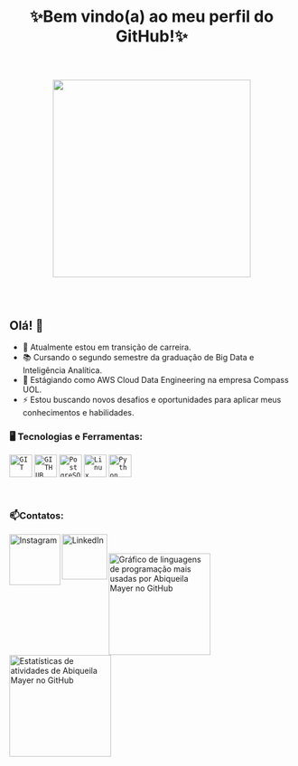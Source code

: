 <h1> <p align="center"> ✨Bem vindo(a) ao meu perfil do GitHub!✨</p> </h1>
</br>
<p align="center">
   <img src="https://super.abril.com.br/wp-content/uploads/2016/09/super_imggato_digitando_0.gif" width="350">
</p>
<div dsplay="inline-block">
 <h3 align="center"Contatos:</h3>

</br>

## Olá! 👋

- 🔭 Atualmente estou em transição de carreira.
- 📚 Cursando o segundo semestre da graduação de Big Data e Inteligência Analítica.
- 🌱 Estágiando como AWS Cloud Data Engineering na empresa Compass UOL.
- ⚡ Estou buscando novos desafios e oportunidades para aplicar meus conhecimentos e habilidades.

### 🖥️ Tecnologias e Ferramentas: 
<code><img width="40px" src="https://cdn.jsdelivr.net/gh/devicons/devicon/icons/git/git-original.svg" title = "GIT"/></code>
<code><img width="40px" src="https://upload.wikimedia.org/wikipedia/commons/thumb/a/ae/Github-desktop-logo-symbol.svg/128px-Github-desktop-logo-symbol.svg.png?20200316183539" title = "GITHUB"/></code>
<code><img width="40px" src="https://cdn.jsdelivr.net/gh/devicons/devicon/icons/postgresql/postgresql-original.svg" title = "PostgreSQL"/></code>
<code><img width="40px" src="https://cdn.jsdelivr.net/gh/devicons/devicon/icons/linux/linux-original.svg" title = "Linux"/></code>
<code><img width="40px" src="https://cdn.jsdelivr.net/gh/devicons/devicon/icons/python/python-original.svg" title = "Python"/></code>

</br>

### 📫Contatos:
<a href="https://www.instagram.com/abiqueilamayer" target="_blank"><img align="left" alt="Instagram" width="90px" src="https://img.shields.io/badge/-Instagram-red" />
<a href="https://www.linkedin.com/in/abiqueilafmayer" target="_blank"><img align="left" alt="LinkedIn" width="80px" src="https://img.shields.io/badge/-LinkedIn-blue" />
  
</br>
</br>  

<div>
  <a href="https://github.com/abiqueilamayer">
    <img height="180em" src="https://github-readme-stats.vercel.app/api/top-langs/?username=abiqueilamayer&layout=compact&langs_count=7&theme=tokyonight" alt="Gráfico de linguagens de programação mais usadas por Abiqueila Mayer no GitHub"/>
  </a>
  <a href="https://github.com/abiqueilamayer">
    <img height="180em" src="https://github-readme-stats.vercel.app/api?username=abiqueilamayer&show_icons=true&theme=tokyonight&include_all_commits=true&count_private=true" alt="Estatísticas de atividades de Abiqueila Mayer no GitHub"/>
  </a>
</div>
          
          


<!--
**abiqueilamayer/abiqueilamayer** is a ✨ _special_ ✨ repository because its `README.md` (this file) appears on your GitHub profile.

Here are some ideas to get you started:

- 🔭 I’m currently working on ...
- 🌱 I’m currently learning ...
- 👯 I’m looking to collaborate on ...
- 🤔 I’m looking for help with ...
- 💬 Ask me about ...
- 📫 How to reach me: ...
- 😄 Pronouns: ...
- ⚡ Fun fact: ...
-->
